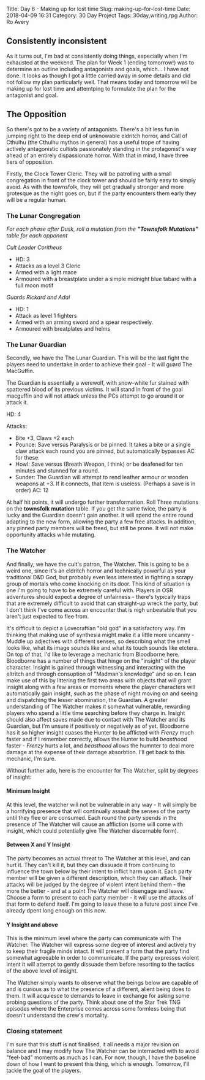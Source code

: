 Title: Day 6 - Making up for lost time
Slug: making-up-for-lost-time
Date: 2018-04-09 16:31
Category: 30 Day Project
Tags: 30day,writing,rpg
Author: Ro Avery

## Consistently inconsistent

As it turns out, I'm bad at consistently doing things, especially when I'm exhausted at the weekend. The plan for Week 1 (ending tomorrow!) was to determine an outline including antagonists and goals, which... I have not done. It looks as though I got a little carried away in some details and did not follow my plan particularly well. That means today and tomorrow will be making up for lost time and attemtping to formulate the plan for the antagonist and goal.

## The Opposition

So there's got to be a variety of antagonists. There's a bit less fun in jumping right to the deep end of unknowable eldritch horror, and Call of Cthulhu (the Cthulhu mythos in general) has a useful trope of having actively antagonistic cultists passionately standing in the protagonist's way ahead of an entirely dispassionate horror. With that in mind, I have three tiers of opposition.

Firstly, the Clock Tower Cleric. They will be patrolling with a small congregation in front of the clock tower and should be fairly easy to simply avoid. As with the townsfolk, they will get gradually stronger and more grotesque as the night goes on, but if the party encounters them early they will be a regular human.

### The Lunar Congregation

*For each phase after Dusk, roll a mutation from the **"Townsfolk Mutations"** table for each opponent*

*Cult Leader Coritheus*

 * HD: 3
 * Attacks as a level 3 Cleric
 * Armed with a light mace
 * Armoured with a breastplate under a simple midnight blue tabard with a full moon motif

*Guards Rickard and Adal*

 * HD: 1
 * Attack as level 1 fighters
 * Armed with an arming sword and a spear respectively.
 * Armoured with breatplates and helms

### The Lunar Guardian

Secondly, we have the The Lunar Guardian. This will be the last fight the players need to undertake in order to achieve their goal - It will guard The MacGuffin.

The Guardian is essentially a werewolf, with snow-white fur stained with spattered blood of its previous victims. It will stand in front of the goal macguffin and will not attack unless the PCs attempt to go around it or attack it. 

HD: 4

Attacks: 

 * Bite +3, Claws +2 each
 * Pounce: Save versus Paralysis or be pinned. It takes a bite or a single claw attack each round you are pinned, but automatically bypasses AC for these.
 * Howl: Save versus (Breath Weapon, I think) or be deafened for ten minutes and stunned for a round.
 * Sunder: The Guardian will attempt to rend leather armour or wooden weapons at +3. If it connects, that item is useless. (Perhaps a save is in order)
AC: 12

At half hit points, it will undergo further transformation. Roll Three mutations on the **townsfolk mutation** table. If you get the same twice, the party is lucky and the Guardian doesn't gain another. It will spend the entire round adapting to the new form, allowing the party a few free attacks. In addition, any pinned party members will be freed, but still be prone. It will not make opportunity attacks while mutating.

### The Watcher

And finally, we have the cult's patron, The Watcher. This is going to be a weird one, since it's an eldritch horror and technically powerful as your traditional D&D God, but probably even less interested in fighting a scrapy group of mortals who come knocking on its door. This kind of situation is one I'm going to have to be extremely careful with. Players in OSR adventures should expect a degree of unfairness - there's typically traps that are extremely difficult to avoid that can straight-up wreck the party, but I don't think I've come across an encounter that is nigh unbeatable that you aren't just expected to flee from. 

It's difficult to depict a Lovecraftian "old god" in a satisfactory way. I'm thinking that making use of synthesia might make it a little more uncanny - Muddle up adjectives with different senses, so describing what the smell looks like, what its image sounds like and what its touch sounds like etctera. On top of that, I'd like to leverage a mechanic from Bloodborne here. Bloodborne has a number of things that hinge on the "insight" of the player character. insight is gained through witnessing and interacting with the eltritch and through consuption of "Madman's knowledge" and so on. I can make use of this by littering the first two areas with objects that will grant insight along with a few areas or moments where the player characters will automatically gain insight, such as the phase of night moving on and seeing and dispatching the lesser abomination, the Guardian. A greater understanding of The Watcher makes it somewhat vulnerable, rewarding players who spend a little time searching before they charge in. Insight should also affect saves made due to contact with The Watcher and its Guardian, but I'm unsure if positively or negatively as of yet. Bloodborne has it so higher insight cuases the Hunter to be afflicted with *Frenzy* much faster and if I remember correctly, allows the Hunter to build *beasthood* faster - *Frenzy* hurts a lot, and *beasthood* allows the humnter to deal more damage at the expense of their damage absorbtion. I'll get back to this mechanic, I'm sure.

Without further ado, here is the encounter for The Watcher, split by degrees of insight:

#### Minimum Insight

At this level, the watcher will not be vulnerable in any way - It will simply be a horrifying presence that will continually assault the senses of the party until they flee or are consumed. Each round the party spends in the presence of The Watcher will cause an affliction (some will come with insight, which could potentially give The Watcher discernable form).

#### Between X and Y Insight

The party becomes an actual threat to The Watcher at this level, and can hurt it. They can't kill it, but they can dissuade it from continuing to influence the town below by their intent to inflict harm upon it. Each party member will be given a different description, which they can attack. Their attacks will be judged by the degree of violent intent behind them - the more the better - and at a point The Watcher will disengage and leave. Choose a form to present to each party member - it will use the attacks of that form to defend itself. I'm going to leave these to a future post since I've already dpent long enough on this now.

#### Y Insight and above

This is the minimum level where the party can communicate with The Watcher. The Watcher will express some degree of interest and actively try to keep their fragile minds intact. It will present a form that the party find somewhat agreeable in order to communicate. If the party expresses violent intent it will attempt to gently dissuade them before resorting to the tactics of the above level of insight.

The Watcher simply wants to observe what the beings below are capable of and is curious as to what the presence of a different, alient being does to them. It will acquiesce to demands to leave in exchange for asking some probing questions of the party. Think about one of the Star Trek TNG episodes where the Enterprise comes across some formless being that doesn't understand the crew's mortality.

### Closing statement

I'm sure that this stuff is not finalised, it all needs a major revision on balance and I may modify how The Watcher can be interracted with to avoid "feel-bad" moments as much as I can. For now, though, I have the baseline down of how I want to present this thing, which is enough. Tomorrow, I'll tackle the goal of the players.
